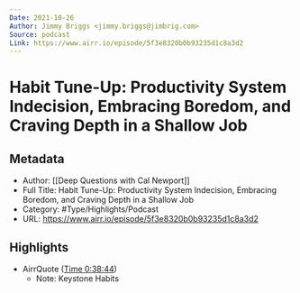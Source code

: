 ```yaml
---
Date: 2021-10-26
Author: Jimmy Briggs <jimmy.briggs@jimbrig.com>
Source: podcast
Link: https://www.airr.io/episode/5f3e8320b0b93235d1c8a3d2
---
```

# Habit Tune-Up: Productivity System Indecision, Embracing Boredom, and Craving Depth in a Shallow Job

## Metadata
- Author: [[Deep Questions with Cal Newport]]
- Full Title: Habit Tune-Up: Productivity System Indecision, Embracing Boredom, and Craving Depth in a Shallow Job
- Category: #Type/Highlights/Podcast
- URL: https://www.airr.io/episode/5f3e8320b0b93235d1c8a3d2

## Highlights
- AirrQuote ([Time 0:38:44](https://www.airr.io/quote/5fc530babb807d658830a4b5))
    - Note: Keystone Habits
